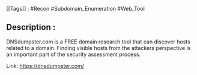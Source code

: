 [[Tags]] : #Recon #Subdomain_Enumeration #Web_Tool

## Description : 

DNSdumpster.com is a FREE domain research tool that can discover hosts related to a domain. Finding visible hosts from the attackers perspective is an important part of the security assessment process.

Link: https://dnsdumpster.com/